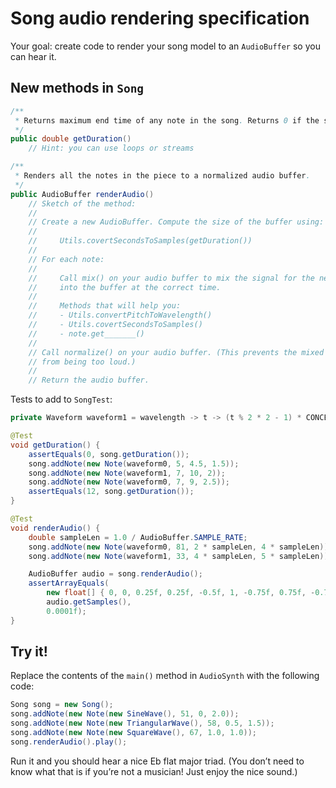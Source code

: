 # Song audio rendering specification

Your goal: create code to render your song model to an `AudioBuffer` so you can hear it.

## New methods in `Song`

```java
/**
 * Returns maximum end time of any note in the song. Returns 0 if the song is empty.
 */
public double getDuration()
    // Hint: you can use loops or streams

/**
 * Renders all the notes in the piece to a normalized audio buffer.
 */
public AudioBuffer renderAudio()
    // Sketch of the method:
    //
    // Create a new AudioBuffer. Compute the size of the buffer using:
    //
    //     Utils.covertSecondsToSamples(getDuration())
    //
    // For each note:
    //
    //     Call mix() on your audio buffer to mix the signal for the new note
    //     into the buffer at the correct time.
    //  
    //     Methods that will help you:
    //     - Utils.convertPitchToWavelength()
    //     - Utils.covertSecondsToSamples()
    //     - note.get_______()
    //
    // Call normalize() on your audio buffer. (This prevents the mixed audio
    // from being too loud.)
    //
    // Return the audio buffer.
```

Tests to add to `SongTest`:

```java
private Waveform waveform1 = wavelength -> t -> (t % 2 * 2 - 1) * CONCERT_A_WAVELENGTH * 3;

@Test
void getDuration() {
    assertEquals(0, song.getDuration());
    song.addNote(new Note(waveform0, 5, 4.5, 1.5));
    song.addNote(new Note(waveform1, 7, 10, 2));
    song.addNote(new Note(waveform0, 7, 9, 2.5));
    assertEquals(12, song.getDuration());
}

@Test
void renderAudio() {
    double sampleLen = 1.0 / AudioBuffer.SAMPLE_RATE;
    song.addNote(new Note(waveform0, 81, 2 * sampleLen, 4 * sampleLen));
    song.addNote(new Note(waveform1, 33, 4 * sampleLen, 5 * sampleLen));

    AudioBuffer audio = song.renderAudio();
    assertArrayEquals(
        new float[] { 0, 0, 0.25f, 0.25f, -0.5f, 1, -0.75f, 0.75f, -0.75f },
        audio.getSamples(),
        0.0001f);
}
```

## Try it!

Replace the contents of the `main()` method in `AudioSynth` with the following code:

```java
Song song = new Song();
song.addNote(new Note(new SineWave(), 51, 0, 2.0));
song.addNote(new Note(new TriangularWave(), 58, 0.5, 1.5));
song.addNote(new Note(new SquareWave(), 67, 1.0, 1.0));
song.renderAudio().play();
```

Run it and you should hear a nice Eb flat major triad. (You don’t need to know what that is if you’re not a musician! Just enjoy the nice sound.)
